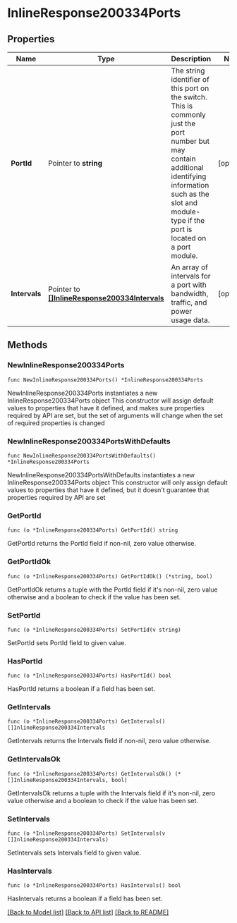 # InlineResponse200334Ports

## Properties

Name | Type | Description | Notes
------------ | ------------- | ------------- | -------------
**PortId** | Pointer to **string** | The string identifier of this port on the switch. This is commonly just the port number but may contain additional identifying information such as the slot and module-type if the port is located on a port module. | [optional] 
**Intervals** | Pointer to [**[]InlineResponse200334Intervals**](InlineResponse200334Intervals.md) | An array of intervals for a port with bandwidth, traffic, and power usage data. | [optional] 

## Methods

### NewInlineResponse200334Ports

`func NewInlineResponse200334Ports() *InlineResponse200334Ports`

NewInlineResponse200334Ports instantiates a new InlineResponse200334Ports object
This constructor will assign default values to properties that have it defined,
and makes sure properties required by API are set, but the set of arguments
will change when the set of required properties is changed

### NewInlineResponse200334PortsWithDefaults

`func NewInlineResponse200334PortsWithDefaults() *InlineResponse200334Ports`

NewInlineResponse200334PortsWithDefaults instantiates a new InlineResponse200334Ports object
This constructor will only assign default values to properties that have it defined,
but it doesn't guarantee that properties required by API are set

### GetPortId

`func (o *InlineResponse200334Ports) GetPortId() string`

GetPortId returns the PortId field if non-nil, zero value otherwise.

### GetPortIdOk

`func (o *InlineResponse200334Ports) GetPortIdOk() (*string, bool)`

GetPortIdOk returns a tuple with the PortId field if it's non-nil, zero value otherwise
and a boolean to check if the value has been set.

### SetPortId

`func (o *InlineResponse200334Ports) SetPortId(v string)`

SetPortId sets PortId field to given value.

### HasPortId

`func (o *InlineResponse200334Ports) HasPortId() bool`

HasPortId returns a boolean if a field has been set.

### GetIntervals

`func (o *InlineResponse200334Ports) GetIntervals() []InlineResponse200334Intervals`

GetIntervals returns the Intervals field if non-nil, zero value otherwise.

### GetIntervalsOk

`func (o *InlineResponse200334Ports) GetIntervalsOk() (*[]InlineResponse200334Intervals, bool)`

GetIntervalsOk returns a tuple with the Intervals field if it's non-nil, zero value otherwise
and a boolean to check if the value has been set.

### SetIntervals

`func (o *InlineResponse200334Ports) SetIntervals(v []InlineResponse200334Intervals)`

SetIntervals sets Intervals field to given value.

### HasIntervals

`func (o *InlineResponse200334Ports) HasIntervals() bool`

HasIntervals returns a boolean if a field has been set.


[[Back to Model list]](../README.md#documentation-for-models) [[Back to API list]](../README.md#documentation-for-api-endpoints) [[Back to README]](../README.md)


